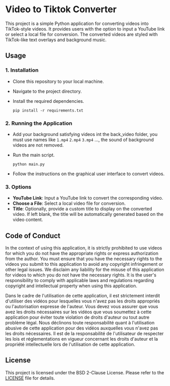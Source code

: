 # Video to Tiktok Converter

This project is a simple Python application for converting videos into TikTok-style videos. It provides users with the option to input a YouTube link or select a local file for conversion. The converted videos are styled with TikTok-like text overlays and background music.

## Usage

### 1. **Installation**

   - Clone this repository to your local machine.

   - Navigate to the project directory.

   - Install the required dependencies.

     ```
     pip install -r requirements.txt
     ```


### 2. **Running the Application**

   - Add your background satisfying videos int the back_video folder, you must use names like `1.mp4` `2.mp4` `3.mp4` ..., the sound of background videos are not removed.

   - Run the main script.

     ```
     python main.py
     ```

   - Follow the instructions on the graphical user interface to convert videos.

### 3. **Options**

   - **YouTube Link**: Input a YouTube link to convert the corresponding video.
   - **Choose a File**: Select a local video file for conversion.
   - **Title**: Optionally, provide a custom title to display on the converted video. If left blank, the title will be automatically generated based on the video content.

## Code of Conduct

In the context of using this application, it is strictly prohibited to use videos for which you do not have the appropriate rights or express authorization from the author. You must ensure that you have the necessary rights to the videos you submit to this application to avoid any copyright infringement or other legal issues. We disclaim any liability for the misuse of this application for videos to which you do not have the necessary rights. It is the user's responsibility to comply with applicable laws and regulations regarding copyright and intellectual property when using this application.


Dans le cadre de l'utilisation de cette application, il est strictement interdit d'utiliser des vidéos pour lesquelles vous n'avez pas les droits appropriés ou l'autorisation expresse de l'auteur. Vous devez vous assurer que vous avez les droits nécessaires sur les vidéos que vous soumettez à cette application pour éviter toute violation de droits d'auteur ou tout autre problème légal. Nous déclinons toute responsabilité quant à l'utilisation abusive de cette application pour des vidéos auxquelles vous n'avez pas les droits nécessaires. Il est de la responsabilité de l'utilisateur de respecter les lois et réglementations en vigueur concernant les droits d'auteur et la propriété intellectuelle lors de l'utilisation de cette application.


## License

This project is licensed under the BSD 2-Clause License. Please refer to the [LICENSE](LICENSE) file for details.
